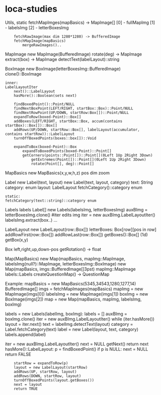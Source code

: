 # loca-studies

Utils, static
    fetchMapImges(mapBasics) -> MapImage[]
        [0] - fullMapImg
        [1] - labelsImg
        [2] - letterBoxesImg

        fetchRawImage(max dim 1280*1280) -> BufferedImage
        fetchMapImage(mapBasics)
            mergeRawImages()..

MapImage
    new MapImage(BufferedImage)
    rotate(deg) -> MapImage
    extract(box) -> MapImage
    detectText(labelLayout)::string

BoxImage
    new BoxImage(letterBoxesImg::BufferedImage)
    clone()::BoxImage

    inner:
    LabelLayoutIter
        next()::LabelLayout
        hasMore()::Boolean(sets next)

        findBoxedPoint()::Point/NULL
        findNextBoxPoint(LEFT/RIGHT, startBox::Box)::Point/NULL
        findNextRowPoint(UP/DOWN, startRow:Box[])::Point/NULL
        expandToRow(boxed-Point)::Box[]
        addBoxes(LEFT/RIGHT, startBox::Box, accum(contains startBox)::Box[])::Box[]
        addRows(UP/DOWN, startRow::Box[], labelLayout(accumulator, contains startRow))::LabelLayout
        turnOffBoxedPoints(boxes::box[])::Void

        expandToBox(boxed-Point)::Box
            expandToBoxedPoints(boxed-Point)::Point[]
            getCorners(points::Point[])::Point[](0Left 1Up 2Right 3Down)
                getExtremes(Point[])::Point[](0Left 1Up 2Right 3Down)
                rotate(Point[], deg)::Point[]

MapBasics
    new MapBasics(x,y,w,h,z)
    pos
    dim
    zoom

Label
    new Label(text, layout)
    new Label(text, layout, category)
    text: String
    category: enum
    layout: LabelLayout
    fetchCategory()::category enum

    static:
    fetchCategory(text::string)::category enum

Labels
    labels Label[]
    new Labels(labelsImg, letterBoxesImg)
        auxBImg = letterBoxesImg.clone() #iter edits img
        iter = new auxBImg.LabelLayoutIter()
            labelsImg.extract(box..)
            ...

LabelLayout
    new LabelLayout(row::Box[])
    letterBoxes: Box[row][pos in row]
    addRowFirst(row::Box[])
    addRowLast(row::Box[])
    getBoxes()::Box[] (1d)
    getBox(x,y)

Box
    left,right,up,down-pos
    getRotation() -> float

Map(MapBasics)
    new Map(mapBasics, mapImg::MapImage, labelsImg(null?)::MapImage, letterBoxesImg::BoxImage)
    new Map(mapBasics, imgs::BufferedImage[]3pst)
    mapImg::MapImage
    labels::Labels
    createQuestionMap() -> QuestionMap









Example:
mapBasics = new MapBasics(5345,34543,1280,1277,14)
BufferedImage[] imgs = fetchMapImages(mapBasics)
mapImg = new MapImage(imgs[0])
labelsImg = new MapImage(imgs[1])
boxImg = new BoxImage(imgs[2])
map = new Map(mapBasics, mapImg, labelsImg, boxImg)


labels = new Labels(labelImg, boxImg):
    labels = []
    auxBImg = boxImg.clone()
    iter = new auxBImg.LabelLayoutIter()
    while (iter.hasMore())
        layout = iter.next()
        text = labelImg.detectText(layout)
        category = Label.fetchCategory(text)
        label = new Label(layout, text, category)
        labels.append(label)


iter = new auxBImg.LabelLayoutIter()
    next = NULL
    getNext() return next
    hasMore()::LabelLayout:
        p = findBoxedPoint()
        if p is NULL:
            next = NULL
            return FALSE

        startRow = expandToRow(p)
        layout = new LabelLayout(startRow)
        addRows(UP, startRow, layout)
        addRows(DOWN, startRow, layout)
        turnOffBoxedPoints(layout.getBoxes())
        next = layout
        return TRUE

